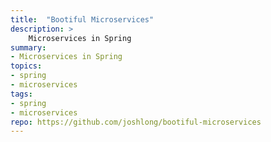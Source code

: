 ```yaml
---
title:  "Bootiful Microservices"
description: >
    Microservices in Spring
summary:
- Microservices in Spring
topics:
- spring
- microservices
tags:
- spring
- microservices
repo: https://github.com/joshlong/bootiful-microservices
---
```


